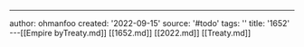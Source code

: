 ---
author: ohmanfoo
created: '2022-09-15'
source: '#todo'
tags: ''
title: '1652'
---[[Empire byTreaty.md]]
[[1652.md]]
[[2022.md]]
[[Treaty.md]]
